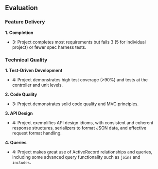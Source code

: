 ## Evaluation

### Feature Delivery

**1. Completion**

* 3: Project completes most requirements but fails 3 (5 for individual project) or fewer spec harness tests.

### Technical Quality

**1. Test-Driven Development**

* 4: Project demonstrates high test coverage (>90%) and tests at the controller and unit levels.

**2. Code Quality**

* 3: Project demonstrates solid code quality and MVC principles.

**3. API Design**

* 4: Project exemplifies API design idioms, with consistent and coherent response structures, serializers to format JSON data, and effective request format handling.

**4. Queries**

* 4: Project makes great use of ActiveRecord relationships and queries, including some advanced query functionality such as `joins` and `includes`.


